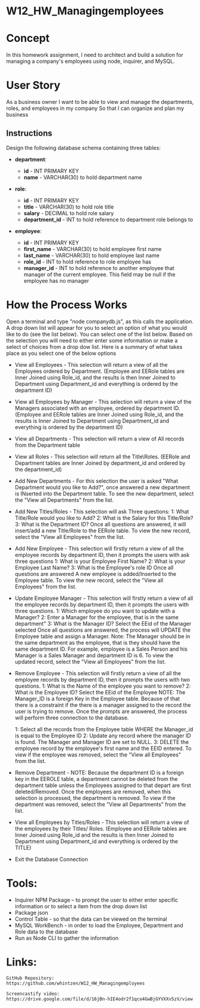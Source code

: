 # W12_HW_Managingemployees

# Concept
In this homework assignment, I need to architect and build a solution for managing a company's employees using node, inquirer, and MySQL.

# User Story
As a business owner
I want to be able to view and manage the departments, roles, and employees in my company
So that I can organize and plan my business 

## Instructions
Design the following database schema containing three tables:

* **department**:

  * **id** - INT PRIMARY KEY
  * **name** - VARCHAR(30) to hold department name

* **role**:

  * **id** - INT PRIMARY KEY
  * **title** -  VARCHAR(30) to hold role title
  * **salary** -  DECIMAL to hold role salary
  * **department_id** -  INT to hold reference to department role belongs to

* **employee**:

  * **id** - INT PRIMARY KEY
  * **first_name** - VARCHAR(30) to hold employee first name
  * **last_name** - VARCHAR(30) to hold employee last name
  * **role_id** - INT to hold reference to role employee has
  * **manager_id** - INT to hold reference to another employee that manager of the current employee. This field may
                     be null if the employee has no manager

# How the Process Works
Open a terminal and type "node companydb.js", as this calls the application.  A drop down list will appear for you to select an option of what you would like to do (see the list below).  You can select one of the list below.  Based on the selection you will need to either enter some information or make a select of choices from a drop dow list.  Here is a summary of what takes place as you select one of the below options

   *  View all Employees - This selection will return a view of all the Employees ordered by Department. (Employee
      and EERole tables are Inner Joined using Role_id, and the results is then Inner Joined
      to Department using Department_id and everything is ordered by the department ID)

   *  View all Employees by Manager - This selection will return a view of the Managers associated with an
      employee, ordered by department ID. (Employee and EERole tables are Inner Joined using Role_id, and the results is Inner Joined to Department using Department_id and everything is ordered by the department ID)

   *  View all Departments - This selection will return a view of All records from the Department table

   *  View all Roles - This selection will return all the Title\Roles. (EERole and Department tables are Inner 
      Joined by department_id and ordered by the department_id)

   *  Add New Departments - For this selection the user is asked "What Department would you like to Add?", once
      answered a new department is INserted into the Department table.  To see the
      new department, select the "View all Departments" from the list. 

   *  Add New Titles/Roles - This selection will ask Three questions:
      1: What Title/Role would you like to Add?
      2: What is the Salary for this Title/Role?
      3: What is the Department ID?
         Once all questions are answered, it will insert/add a new Title/Role to the EERole table.  To view the new
         record, select the "View all Employees" from the list.  

   *  Add New Employee - This selection will firstly return a view of all the employee records by department ID,
      then it prompts the users with ask three questions
      1: What is your Employee First Name?
      2: What is your Employee Last Name?
      3: What is the Employee's role ID
         Once all questions are answered A new employee is added/Inserted to the Employee table. To view the new
         record, select the "View all Employees" from the list. 

   *  Update Employee Manager - This selection will firstly return a view of all the employee records by
      department ID, then it prompts the users with three questions. 
      1: Which employee do you want to update with a Manager?
      2: Enter a Manager for the employee, that is in the same department"
      3: What is the Manager ID? Select the EEid of the Manager selected
         Once all questions are answered, the process will UPDATE the Employee table and assign a Manager.  Note: The Manager should be in the same department as the employee, that is they should have the same department ID.  For example, employee is a Sales Person and his Manager is a Sales Manager and department ID is 6.
         To view the updated record, select the "View all Employees" from the list.  

   *  Remove Employee - This selection will firstly return a view of all the employee records by
      department ID, then it prompts the users with two questions.
      1: What is the Name of the employee you want to remove?
      2: What is the Employee ID? Select the EEid of the Employee
         NOTE: The Manager_ID is a foreign Key in the Employee table.  Because of that there is a constraint if the there is a manager assigned to the record the user is trying to remove.  Once the prompts are answered, the process will perform three connection to the database.

      1: Select all the records from the Employee table WHERE the Manager_id is equal to the Employee ID
      2: Update any record where the manager ID is found.  The Manager and Manager ID are set to NULL.
      3: DELETE the employee record by the employee's first name and the EEID entered.
         To view if the employee was removed, select the "View all Employees" from the list. 

   *  Remove Department - NOTE: Because the department ID is a foreign key in the EEROLE table, a department
      cannot be deleted from the department table unless the Employees assigned to that depart are first 
      deleted/Removed.  Once the employees are removed, when this selection is processed, the department is removed.
      To view if the department was removed, select the "View all Departments" from the list. 

   *  View all Employees by Titles/Roles - This selection will return a view of the employees by their Titles/
      Roles.  (Employee and EERole tables are Inner Joined using Role_id and the results
      is then Inner Joined to Department using Department_id and everything is ordered by the TITLE)

   *  Exit the Database Connection    

# Tools:
 * Inquirer NPM Package – to prompt the user to either enter specific information or to select a item
   from the drop down list          
 * Package json
 * Control Table - so that the data can be viewed on the terminal
 * MySQL WorkBench - in order to load the Employee, Department and Role data to the database 
 * Run as Node CLI to gather the information 
  
# Links:
    GitHub Repository: https://github.com/whintzen/W12_HW_Managingemployees
    
    Screencastify video: 
    https://drive.google.com/file/d/16jBn-hIE4odr2f1qco4GwBjGYVXXv5zV/view  
    
    